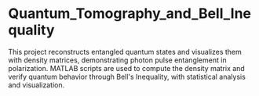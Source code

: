 # Quantum_Tomography_and_Bell_Inequality
This project reconstructs entangled quantum states and visualizes them with density matrices, demonstrating photon pulse entanglement in polarization. MATLAB scripts are used to compute the density matrix and verify quantum behavior through Bell's Inequality, with statistical analysis and visualization.
